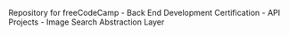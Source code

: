 Repository for freeCodeCamp - Back End Development Certification - API Projects - Image Search Abstraction Layer